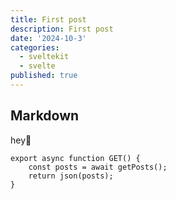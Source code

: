 ```yaml
---
title: First post
description: First post
date: '2024-10-3'
categories:
  - sveltekit
  - svelte
published: true
---
```


## Markdown

hey👋

```
export async function GET() {
	const posts = await getPosts();
	return json(posts);
}

```
